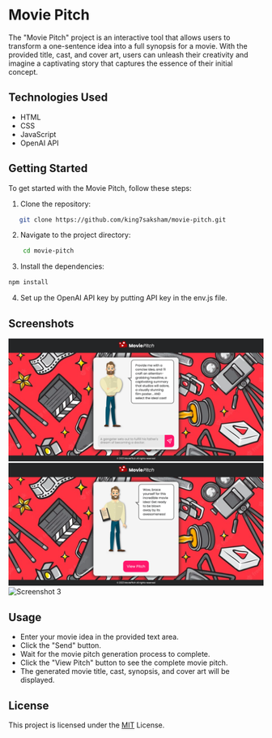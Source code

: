 # Movie Pitch
The "Movie Pitch" project is an interactive tool that allows users to transform a one-sentence idea into a full synopsis for a movie. With the provided title, cast, and cover art, users can unleash their creativity and imagine a captivating story that captures the essence of their initial concept.

## Technologies Used
- HTML
- CSS
- JavaScript
- OpenAI API

## Getting Started
To get started with the Movie Pitch, follow these steps:
1. Clone the repository:

```bash
   git clone https://github.com/king7saksham/movie-pitch.git
```

2. Navigate to the project directory:

```bash
    cd movie-pitch
```

3. Install the dependencies:

```bash
npm install
```

4. Set up the OpenAI API key by putting API key in the env.js file.

## Screenshots
![Screenshot 1](/images/screenshots/screenshot1.png)
![Screenshot 2](/images/screenshots/screenshot2.png)
![Screenshot 3](/images/screenshots/screenshot3.png)

## Usage
- Enter your movie idea in the provided text area.
- Click the "Send" button.
- Wait for the movie pitch generation process to complete.
- Click the "View Pitch" button to see the complete movie pitch.
- The generated movie title, cast, synopsis, and cover art will be displayed.

## License
This project is licensed under the [MIT](LICENSE) License.